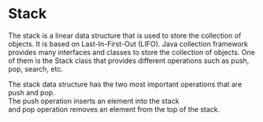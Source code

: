 <h1>Stack</h1>
<p>The stack is a linear data structure that is used to store the collection of objects. It is based on Last-In-First-Out (LIFO). Java collection framework provides many interfaces and classes to store the collection of objects. One of them is the Stack class that provides different operations such as push, pop, search, etc.
</p>
The stack data structure has the two most important operations that are push and pop. <br>
The push operation inserts an element into the stack <br>
and pop operation removes an element from the top of the stack.<br> 
